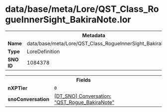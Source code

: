 <h1>data/base/meta/Lore/QST_Class_RogueInnerSight_BakiraNote.lor</h1><table><tr><th colspan="100%">Metadata</th></tr><tr><td><b>Name</b></td><td>data/base/meta/Lore/QST_Class_RogueInnerSight_BakiraNote.lor</td></tr><tr><td><b>Type</b></td><td>LoreDefinition</td></tr><tr><td><b>SNO ID</b></td><td>1084378</td></tr></table>

<table><tr><th colspan="100%">Fields</th></tr><tr><td><b>nXPTier</b></td><td><code>0</code></td></tr><tr><td><b>snoConversation</b></td><td><a href="..\Conversation\QST_Rogue_BakiraNote.cnv">[DT_SNO] Conversation: "QST_Rogue_BakiraNote"</a></td></tr></table>

